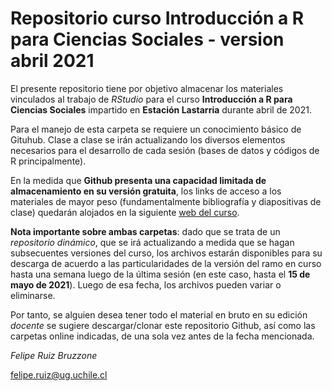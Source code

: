 # Repositorio curso Introducción a R para Ciencias Sociales - version abril 2021

El presente repositorio tiene por objetivo almacenar los materiales vinculados al trabajo de *RStudio* para el curso **Introducción a R para Ciencias Sociales** impartido en **Estación Lastarria** durante abril de 2021.

Para el manejo de esta carpeta se requiere un conocimiento básico de Gituhub. Clase a clase se irán actualizando los diversos elementos necesarios para el desarrollo de cada sesión (bases de datos y códigos de R principalmente).

En la medida que **Github presenta una capacidad limitada de almacenamiento en su versión gratuita**, los links de acceso a los materiales de mayor peso (fundamentalmente bibliografía y diapositivas de clase) quedarán alojados en la siguiente [web del curso](https://sites.google.com/ug.uchile.cl/felipe-srb/docencia/introducci%C3%B3n-a-r-para-ciencias-sociales).

**Nota importante sobre ambas carpetas**: dado que se trata de un *repositorio dinámico*, que se irá actualizando a medida que se hagan subsecuentes versiones del curso, los archivos estarán disponibles para su descarga de acuerdo a las particularidades de la versión del ramo en curso hasta una semana luego de la última sesión (en este caso, hasta el **15 de mayo de 2021**). Luego de esa fecha, los archivos pueden variar o eliminarse.

Por tanto, se alguien desea tener todo el material en bruto en su edición *docente* se sugiere descargar/clonar este repositorio Github, así como las carpetas online indicadas, de una sola vez antes de la fecha mencionada.

*Felipe Ruiz Bruzzone*

[felipe.ruiz@ug.uchile.cl](felipe.ruiz@ug.uchile.cl) 